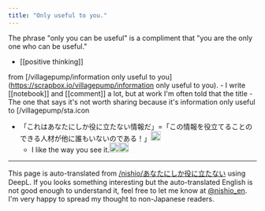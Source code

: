 ```yaml
---
title: "Only useful to you."
---
```


The phrase "only you can be useful" is a compliment that "you are the only one who can be useful."

- [[positive thinking]]


from [/villagepump/information only useful to you](https://scrapbox.io/villagepump/information only useful to you).
    - I write [[notebook]] and [[comment]] a lot, but at work I'm often told that the title
    - The one that says it's not worth sharing because it's information only useful to [/villagepump/sta.icon
- 「これはあなたにしか役に立たない情報だ」=「この情報を役立てることのできる人材が他に誰もいないのである！」<img src='https://scrapbox.io/api/pages/villagepump/nishio/icon' alt='/villagepump/nishio.icon' height="19.5"/>
    - I like the way you see it.<img src='https://scrapbox.io/api/pages/villagepump/Mijinko_SD/icon' alt='/villagepump/Mijinko_SD.icon' height="19.5"/><img src='https://scrapbox.io/api/pages/villagepump/sta/icon' alt='/villagepump/sta.icon' height="19.5"/>

---
This page is auto-translated from [/nishio/あなたにしか役に立たない](https://scrapbox.io/nishio/あなたにしか役に立たない) using DeepL. If you looks something interesting but the auto-translated English is not good enough to understand it, feel free to let me know at [@nishio_en](https://twitter.com/nishio_en). I'm very happy to spread my thought to non-Japanese readers.